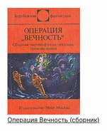 ![](Операция%20Вечность%20(сборник).jpg)  
[Операция Вечность (сборник)](Операция%20Вечность%20(сборник).txt)
